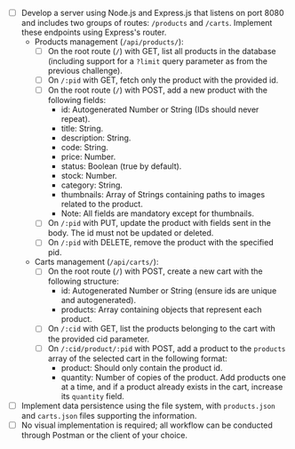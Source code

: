 - [ ] Develop a server using Node.js and Express.js that listens on port 8080 and includes two groups of routes: `/products` and `/carts`. Implement these endpoints using Express's router.
  - Products management (`/api/products/`):
    - [ ] On the root route (`/`) with GET, list all products in the database (including support for a `?limit` query parameter as from the previous challenge).
    - [ ] On `/:pid` with GET, fetch only the product with the provided id.
    - [ ] On the root route (`/`) with POST, add a new product with the following fields:
      - id: Autogenerated Number or String (IDs should never repeat).
      - title: String.
      - description: String.
      - code: String.
      - price: Number.
      - status: Boolean (true by default).
      - stock: Number.
      - category: String.
      - thumbnails: Array of Strings containing paths to images related to the product.
      - Note: All fields are mandatory except for thumbnails.
    - [ ] On `/:pid` with PUT, update the product with fields sent in the body. The id must not be updated or deleted.
    - [ ] On `/:pid` with DELETE, remove the product with the specified pid.
  - Carts management (`/api/carts/`):
    - [ ] On the root route (`/`) with POST, create a new cart with the following structure:
      - id: Autogenerated Number or String (ensure ids are unique and autogenerated).
      - products: Array containing objects that represent each product.
    - [ ] On `/:cid` with GET, list the products belonging to the cart with the provided cid parameter.
    - [ ] On `/:cid/product/:pid` with POST, add a product to the `products` array of the selected cart in the following format:
      - product: Should only contain the product id.
      - quantity: Number of copies of the product. Add products one at a time, and if a product already exists in the cart, increase its `quantity` field.
- [ ] Implement data persistence using the file system, with `products.json` and `carts.json` files supporting the information.
- [ ] No visual implementation is required; all workflow can be conducted through Postman or the client of your choice.
